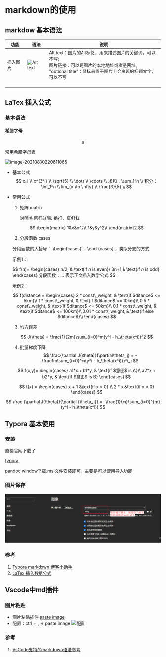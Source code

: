 # markdown的使用

## markdow 基本语法


| 功能     | 语法                                   | 说明                                                         |
| -------- | -------------------------------------- | ------------------------------------------------------------ |
| 插入图片 | ![Alt text](图片链接 "optional title") | Alt text：图片的Alt标签，用来描述图片的关键词，可以不写; <br/>图片链接：可以是图片的本地地址或者是网址。<br/>"optional title"：鼠标悬置于图片上会出现的标题文字，可以不写 |
|          |                                        |                                                              |
|          |                                        |                                                              |
|          |                                        |                                                              |
|          |                                        |                                                              |





## LaTex 插入公式

### 基本语法



#### 希腊字母

$$
\alpha
$$


常用希腊字母表

![image-20210830220611065](http://image.huawei.com/tiny-lts/v1/images/a2f54677b06f42aae68263724515c47f_500x285.png@900-0-90-f.png)



* 基本公式
  $$
  x_i \\
  x^{2*i} \\
  \sqrt{5} \\
  \dots  \\
  \cdots \\
  求和：\sum_1^n \\
  积分：\int_1^n  \\
  lim_{x \to \infty}  \\
  \frac{3}{5} \\
  $$
  
* 常用公式

  1. 矩阵 matrix

     说明:& 同行分隔; 换行，反斜杠

  $$
  \begin{matrix}
  1&x&x^2\\
  1&y&y^2\\
  \end{matrix}2
  $$

  2. 分段函数 cases
  
  
  
  分段函数的大括号： \begin{cases} ... \end {cases}  ，类似分支的方式
  
  示例1：
  
  $$
  f(n)=
  	\begin{cases}
  		n/2, & \text{if $n$ is even}\\
  		3n+1,& \text{if $n$ is odd}
  	\end{cases}
  	分段函数：$...$ 表示正文插入数学公式
  $$
  
  示例2：
  
  $$
  f(distance)=    \begin{cases}        
  2 * const\_weight, & \text{if $ditance$ <= 5km}\\        
  1 * const\_weight, & \text{if $ditance$ <= 10km}\\
  0.5 * const\_weight, & \text{if $ditance$ <= 50km}\\
  0.1 * const\_weight, & \text{if $ditance$ <= 100km}\\
  0.01 * const\_weight, & \text{if else $ditance$}\\  
  \end{cases}
  $$
  
  3. 均方误差

  $$
  J(\theta) = \frac{1}{2m}\sum_{i=0}^m(y^i - h_\theta(x^i))^2
  $$
  
  4. 批量梯度下降
     $$
     \frac{\partial J(\theta)}{\partial\theta_j} = -\frac1m\sum_{i=0}^m(y^i - 	h_\theta(x^i))x^i_j
     $$
     
  
  $$
  f(x,y)=
  	\begin{cases}
  		a1*x + b1*y, & \text{if $意图$ is A}\\
  		a2*x + b2*y, & \text{if $意图$ is B}
  	\end{cases}
  $$
  
  
  
  $$
  f(x) = 
  \begin{cases}
  x + 1 &\text{if x > 0} \\
  2 * x &\text{if x < 0}
  \end{cases}
  $$





$$
\frac {\partial J(\theta)}{\partial {\theta_j}} = -\frac{1}{m}\sum_{i=0}^{m}(y^i - h_\theta(x^i))
$$






##  Typora 基本使用

### 安装

直接官网下载了

[typora](https://www.typora.io/#windows)

[pandoc](https://github.com/jgm/pandoc/releases/tag/2.14.2) window下载.msi文件安装即可，主要是可以使用导入功能









### 图片保存

![image-20210830211444079](img/image-20210830211444079.png)















###  参考

1. [Typora markdown 博客小助手](http://3ms.huawei.com/km/blogs/details/10209767)
2. [LaTex 插入数据公式](https://blog.csdn.net/happyday_d/article/details/83715440)










##  Vscode中md插件



### 图片粘贴


* 图片粘贴插件
  [paste image](https://www.zhihu.com/question/335783774)
* 配置：ctrl + ,  => paste image
  ![配置](img/2021-05-06-15-30-31.png)
  
### 参考 
1. [VsCode支持的markdown语法参考](https://www.jianshu.com/p/fd761fc43753)

